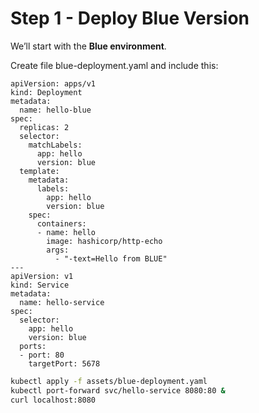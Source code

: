 # Step 1 - Deploy Blue Version

We’ll start with the **Blue environment**.

Create file blue-deployment.yaml and include this:

```
apiVersion: apps/v1
kind: Deployment
metadata:
  name: hello-blue
spec:
  replicas: 2
  selector:
    matchLabels:
      app: hello
      version: blue
  template:
    metadata:
      labels:
        app: hello
        version: blue
    spec:
      containers:
      - name: hello
        image: hashicorp/http-echo
        args:
          - "-text=Hello from BLUE"
---
apiVersion: v1
kind: Service
metadata:
  name: hello-service
spec:
  selector:
    app: hello
    version: blue
  ports:
  - port: 80
    targetPort: 5678
```

```bash
kubectl apply -f assets/blue-deployment.yaml
kubectl port-forward svc/hello-service 8080:80 &
curl localhost:8080